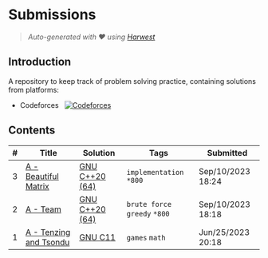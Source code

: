 Submissions
======================
> *Auto-generated with ❤ using [Harwest](https://github.com/nileshsah/harwest-tool)*

## Introduction

A repository to keep track of problem solving practice, containing solutions from platforms:
* Codeforces &nbsp; [![Codeforces](https://run.kaist.ac.kr/badges/codeforces/omaryamany.svg)](https://codeforces.com/profile/omaryamany)


## Contents

| # | Title | Solution | Tags | Submitted |
|---| ----- | -------- | ---- | --------- |
3 | [A - Beautiful Matrix](https://codeforces.com/contest/263/problem/A) | [GNU C++20 (64)](./codeforces/263/A.cpp) | `implementation` `*800` | Sep/10/2023 18:24 | 
2 | [A - Team](https://codeforces.com/contest/231/problem/A) | [GNU C++20 (64)](./codeforces/231/A.cpp) | `brute force` `greedy` `*800` | Sep/10/2023 18:18 | 
1 | [A - Tenzing and Tsondu](https://codeforces.com/contest/1842/problem/A) | [GNU C11](./codeforces/1842/A.cpp) | `games` `math` | Jun/25/2023 20:18 | 